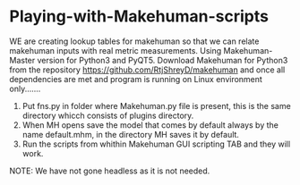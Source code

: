 # Playing-with-Makehuman-scripts

WE are creating lookup tables for makehuman so that we can relate makehuman inputs with real metric measurements.
Using Makehuman-Master version for Python3 and PyQT5.
Download Makehuman for Python3 from the repository  https://github.com/RtjShreyD/makehuman
and once all dependencies are met and program is running on Linux environment only.......

1. Put fns.py in folder where Makehuman.py file is present, this is the same directory whicch consists of plugins directory.
3. When MH opens save the model that comes by default always by the name default.mhm, in the directory MH saves it by default.
2. Run the scripts from whithin Makehuman GUI scripting TAB and they will work. 

NOTE: We have not gone headless as it is not needed.
